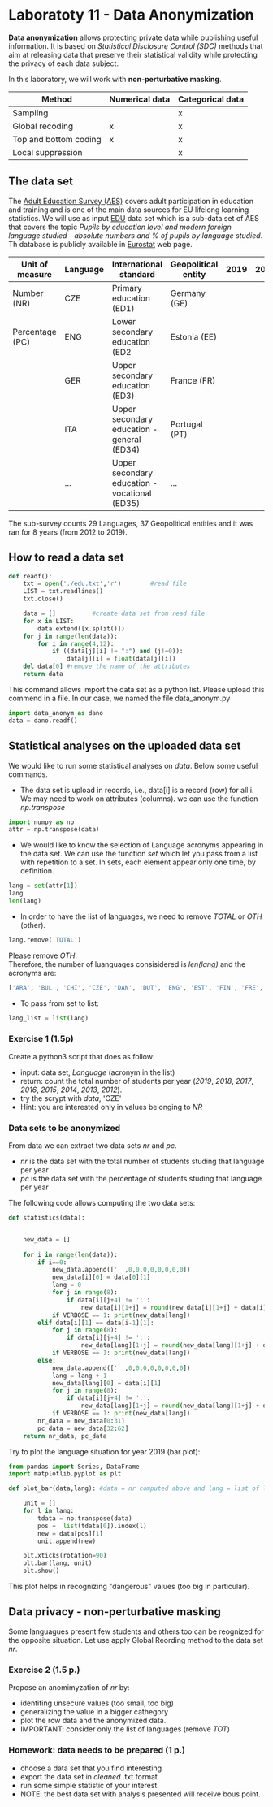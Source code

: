 # Laboratoty 11 - Data Anonymization

**Data anonymization** allows protecting private data while publishing useful information.
It is based on *Statistical Disclosure Control (SDC)* methods that aim at releasing data that preserve their
statistical validity while protecting the privacy of each data subject.

In this laboratory, we will work with **non-perturbative masking**. 

| Method  | Numerical data | Categorical data  
| ------------- | ------------- | ------------- |
| Sampling  |  | x |
| Global recoding | x | x |
| Top and bottom coding | x | x |
| Local suppression |  | x |

## The data set 

The [Adult Education Survey (AES)](https://ec.europa.eu/eurostat/web/microdata/adult-education-survey) covers adult participation in education and training and is one of the main data sources for EU lifelong learning statistics. 
We will use as input [EDU](edu.txt) data set which is a sub-data set of AES that covers the topic *Pupils by education level and modern foreign language studied - absolute numbers and % of pupils by language studied*. 
Th database is publicly available in [Eurostat](https://ec.europa.eu/eurostat/web/education-and-training/data/database) web page. 

| Unit of measure  | Language | International standard | Geopolitical entity | 2019 | 2018 | 2017 | 2016 | 2015 | 2014 | 2013 | 2012 
| ------------- | ------------- | ------------- | ------------- | ------------- | ------------- | ------------- | ------------- | ------------- | ------------- | ------------- | ------------- |
| Number (NR) | CZE | Primary education (ED1) | Germany (GE) |  |  |  |  |  | |  |  |
| Percentage (PC) | ENG | Lower secondary education (ED2 | Estonia (EE)  |  |  |  |  |  | |  |  |
|  | GER | Upper secondary education (ED3) | France (FR) |  |  |  |  |  | |  |  |
|  | ITA | Upper secondary education - general (ED34) | Portugal (PT)  |  |  |  |  |  | |  |  |
|  | ... | Upper secondary education - vocational (ED35) | ...  |  |  |  |  |  | |  |  

The sub-survey counts 29 Languages, 37 Geopolitical entities and it was ran for 8 years (from 2012 to 2019). 

## How to read a data set

```python
def readf():
	txt = open('./edu.txt','r')        #read file
	LIST = txt.readlines()
	txt.close()

	data = []          #create data set from read file
	for x in LIST:
		data.extend([x.split()])
	for j in range(len(data)):
		for i in range(4,12):
			if ((data[j][i] != ":") and (j!=0)):
				data[j][i] = float(data[j][i])
	del data[0] #remove the name of the attributes
	return data
```
This command allows import the data set as a python list. 
Please upload this commend in a file. In our case, we named the file data_anonym.py

```python
import data_anonym as dano 
data = dano.readf()
```

## Statistical analyses on the uploaded data set

We would like to run some statistical analyses on *data*. Below some useful commands.  

* The data set is upload in records, i.e., data[i] is a record (row) for all i. We may need to work on attributes (columns). 
we can use the function *np.transpose*
```python
import numpy as np
attr = np.transpose(data)
```

*  We would like to know the selection of Language acronyms appearing in the data set. We can use the function *set* which let you pass from a list with repetition to a set. In sets, each element appear only one time, by definition.
```python
lang = set(attr[1])
lang
len(lang)
```
* In order to have the list of languages, we need to remove *TOTAL* or *OTH* (other). 
```python
lang.remove('TOTAL') 
```
Please remove *OTH*.  
Therefore, the number of luanguages consisidered is *len(lang)* and the acronyms are:
```python
['ARA', 'BUL', 'CHI', 'CZE', 'DAN', 'DUT', 'ENG', 'EST', 'FIN', 'FRE', 'GER', 'GLE', 'GRE', 'HRV', 'HUN', 'ITA', 'JPN', 'LAV', 'LIT', 'MLT', 'POL', 'POR', 'RUM', 'RUS', 'SLO', 'SLV', 'SPA', 'SWE', 'UNK']
```
* To pass from set to list: 
```python
lang_list = list(lang)
```
### Exercise 1 (1.5p)
Create a python3 script that does as follow: 
* input: data set, *Language* (acronym in the list)
* return: count the total number of students per year (*2019*, *2018*, *2017*, *2016*, *2015*, *2014*, *2013*, *2012*).  
* try the scrypt with *data*, 'CZE'
* Hint: you are interested only in values belonging to *NR*

### Data sets to be anonymized
From data we can extract two data sets *nr* and *pc*. 
* *nr* is the data set with the total number of students studing that language per year
* *pc* is the data set with the percentage of students studing that language per year

The following code allows computing the two data sets:
```python
def statistics(data):


	new_data = []
	
	for i in range(len(data)):
		if i==0:
			new_data.append([' ',0,0,0,0,0,0,0,0])
			new_data[i][0] = data[0][1]
			lang = 0
			for j in range(8):
				if data[i][j+4] != ':':
					new_data[i][1+j] = round(new_data[i][1+j] + data[i][j+4],1) 
			if VERBOSE == 1: print(new_data[lang])		
		elif data[i][1] == data[i-1][1]:
			for j in range(8):
				if data[i][j+4] != ':':
					new_data[lang][1+j] = round(new_data[lang][1+j] + data[i][j+4],1)
			if VERBOSE == 1: print(new_data[lang]) 
		else: 
			new_data.append([' ',0,0,0,0,0,0,0,0])
			lang = lang + 1
			new_data[lang][0] = data[i][1]	 				
			for j in range(8):
				if data[i][j+4] != ':':
					new_data[lang][1+j] = round(new_data[lang][1+j] + data[i][j+4],1)
			if VERBOSE == 1: print(new_data[lang])
		nr_data = new_data[0:31]
		pc_data = new_data[32:62]
	return nr_data, pc_data
```

Try to plot the language situation for year 2019 (bar plot):
```python
from pandas import Series, DataFrame
import matplotlib.pyplot as plt

def plot_bar(data,lang): #data = nr computed above and lang = list of languages to plot  

	unit = []
	for l in lang:
		tdata = np.transpose(data) 
		pos =  list(tdata[0]).index(l)
		new = data[pos][1]
		unit.append(new)

	plt.xticks(rotation=90)
	plt.bar(lang, unit)
	plt.show()
```
This plot helps in recognizing "dangerous" values (too big in particular). 

## Data privacy - non-perturbative masking

Some languagues present few students and others too can be reognized for the opposite situation. 
Let use apply Global Reording method to the data set *nr*. 

### Exercise 2 (1.5 p.) 
Propose an anomimyzation of *nr* by:
* identifing unsecure values (too small, too big)
* generalizing the value in a bigger cathegory
* plot the row data and the anonymized data.
* IMPORTANT: consider only the list of languages (remove *TOT*)

### Homework: data needs to be prepared (1 p.)
* choose a data set that you find interesting
* export the data set in *cleaned* .txt format 
* run some simple statistic of your interest. 
* NOTE: the best data set with analysis presented will receive bous point.      
